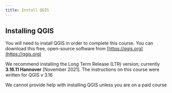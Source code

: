 ```yaml
---
title: Install QGIS
---
```


## Installing QGIS

You will need to install QGIS in order to complete this course.  You can download this free, open-source software from [https://qgis.org](https://qgis.org)

We recommend installing the Long Term Release (LTR) version; currently **3.16.11 Hannover** [November 2021].  The instructions on this course were written for QGIS v 3.16

We cannot provide help with installing QGIS unless you are on a paid course